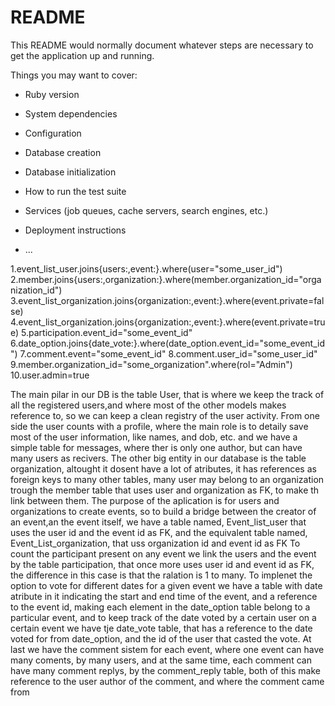 # README

This README would normally document whatever steps are necessary to get the
application up and running.

Things you may want to cover:

* Ruby version

* System dependencies

* Configuration

* Database creation

* Database initialization

* How to run the test suite

* Services (job queues, cache servers, search engines, etc.)

* Deployment instructions

* ...

1.event_list_user.joins{users:,event:}.where(user="some_user_id")
2.member.joins{users:,organization:}.where(member.organization_id="organization_id")
3.event_list_organization.joins{organization:,event:}.where(event.private=false)
4.event_list_organization.joins{organization:,event:}.where(event.private=true)
5.participation.event_id="some_event_id"
6.date_option.joins{date_vote:}.where(date_option.event_id="some_event_id")
7.comment.event="some_event_id"
8.comment.user_id="some_user_id"
9.member.organization_id="some_organization".where(rol="Admin")
10.user.admin=true

The main pilar in our DB is the table User, that is where we keep the track of all the registered users,and
where most of the other models makes reference to, so we can keep a clean registry of the user activity.
From one side the user counts with a profile, where the main role is to detaily save most of the user information,
like names, and dob, etc. and we have a simple table for messages, where ther is only one author, but can have
many users as recivers.
The other big entity in our database is the table organization, altought it dosent have a lot of atributes,
it has references as foreign keys to many other tables, many user may belong to an organization trough the
member table that uses user and organization as FK, to make th link between them.
The purpose of the aplication is for users and organizations to create events, so to build a bridge between
the creator of an event,an the event itself, we have a table named, Event_list_user that uses the user id and the
event id as FK, and the equivalent table named, Event_List_organization, that uss organization id and event id as FK
To count the participant present on any event we link the users and the event by the table participation, that once
more uses user id and event id as FK, the difference in this case is that the ralation is 1 to many.
To implenet the option to vote for different dates for a given event we have a table with date atribute in 
it indicating the start and end time of the event, and a reference to the event id, making each element in the
date_option table belong to a particular event, and to keep track of the date voted by a certain user on
a certain event we have tje date_vote table, that has a reference to the date voted for from date_option, and
the id of the user that casted the vote.
At last we have the comment sistem for each event, where one event can have many coments, by many users, and 
at the same time, each comment can have many comment replys, by the comment_reply table, both of this
make reference to the user author of the comment, and where the comment came from

